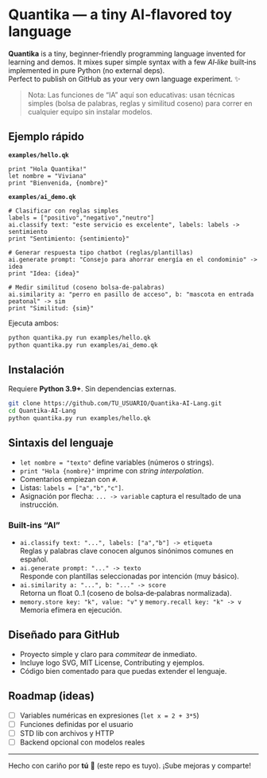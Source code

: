 # Quantika — a tiny AI‑flavored toy language

**Quantika** is a tiny, beginner‑friendly programming language invented for learning and demos.
It mixes super simple syntax with a few *AI‑like* built‑ins implemented in pure Python (no external deps).  
Perfect to publish on GitHub as your very own language experiment. ✨

> Nota: Las funciones de “IA” aquí son educativas: usan técnicas simples (bolsa de palabras,
> reglas y similitud coseno) para correr en cualquier equipo sin instalar modelos.

## Ejemplo rápido

**`examples/hello.qk`**
```qk
print "Hola Quantika!"
let nombre = "Viviana"
print "Bienvenida, {nombre}"
```

**`examples/ai_demo.qk`**
```qk
# Clasificar con reglas simples
labels = ["positivo","negativo","neutro"]
ai.classify text: "este servicio es excelente", labels: labels -> sentimiento
print "Sentimiento: {sentimiento}"

# Generar respuesta tipo chatbot (reglas/plantillas)
ai.generate prompt: "Consejo para ahorrar energía en el condominio" -> idea
print "Idea: {idea}"

# Medir similitud (coseno bolsa‑de‑palabras)
ai.similarity a: "perro en pasillo de acceso", b: "mascota en entrada peatonal" -> sim
print "Similitud: {sim}"
```

Ejecuta ambos:
```bash
python quantika.py run examples/hello.qk
python quantika.py run examples/ai_demo.qk
```

## Instalación

Requiere **Python 3.9+**. Sin dependencias externas.

```bash
git clone https://github.com/TU_USUARIO/Quantika-AI-Lang.git
cd Quantika-AI-Lang
python quantika.py run examples/hello.qk
```

## Sintaxis del lenguaje

- `let nombre = "texto"` define variables (números o strings).
- `print "Hola {nombre}"` imprime con *string interpolation*.
- Comentarios empiezan con `#`.
- Listas: `labels = ["a","b","c"]`.
- Asignación por flecha: `... -> variable` captura el resultado de una instrucción.

### Built‑ins “AI”

- `ai.classify text: "...", labels: ["a","b"] -> etiqueta`  
  Reglas y palabras clave conocen algunos sinónimos comunes en español.
- `ai.generate prompt: "..." -> texto`  
  Responde con plantillas seleccionadas por intención (muy básico).
- `ai.similarity a: "...", b: "..." -> score`  
  Retorna un float 0..1 (coseno de bolsa‑de‑palabras normalizada).
- `memory.store key: "k", value: "v"` y `memory.recall key: "k" -> v`  
  Memoria efímera en ejecución.

## Diseñado para GitHub

- Proyecto simple y claro para *commitear* de inmediato.
- Incluye logo SVG, MIT License, Contributing y ejemplos.
- Código bien comentado para que puedas extender el lenguaje.

## Roadmap (ideas)
- [ ] Variables numéricas en expresiones (`let x = 2 + 3*5`)
- [ ] Funciones definidas por el usuario
- [ ] STD lib con archivos y HTTP
- [ ] Backend opcional con modelos reales

---

Hecho con cariño por **tú** 💙 (este repo es tuyo). ¡Sube mejoras y comparte!

